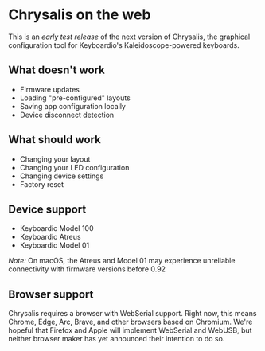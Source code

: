 # Chrysalis on the web

This is an *early test release* of the next version of Chrysalis, the graphical configuration tool for Keyboardio's Kaleidoscope-powered keyboards. 

## What doesn't work

- Firmware updates
- Loading "pre-configured" layouts
- Saving app configuration locally
- Device disconnect detection

## What should work

- Changing your layout
- Changing your LED configuration
- Changing device settings
- Factory reset

## Device support

- Keyboardio Model 100
- Keyboardio Atreus
- Keyboardio Model 01

*Note:* On macOS, the Atreus and Model 01 may experience unreliable connectivity with firmware versions before 0.92

## Browser support

Chrysalis requires a browser with WebSerial support. Right now, this means Chrome, Edge, Arc, Brave, and other browsers based on Chromium. We're hopeful that Firefox and Apple will implement WebSerial and WebUSB, but neither browser maker has yet announced their intention to do so.

